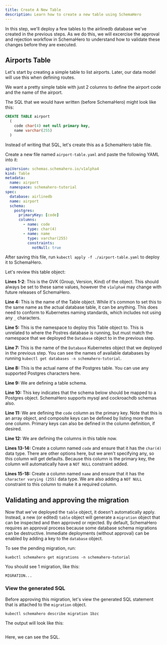 ```yaml
---
title: Create A New Table
description: Learn how to create a new table using SchemaHero
---
```


In this step, we'll deploy a few tables to the airlinedb database we've created in the previous steps.
As we do this, we will excercise the approval and rejection workflow in SchemaHero to understand how to validate these changes before they are executed.

## Airports Table

Let's start by creating a simple table to list airports.
Later, our data model will use this when defining routes.

We want a pretty simple table with just 2 columns to define the airport code and the name of the airport.

The SQL that we would have written (before SchemaHero) might look like this:

```sql
CREATE TABLE airport
  (
    code char(4) not null primary key,
    name varchar(255)
  )
```

Instead of writing that SQL, let's create this as a SchemaHero table file.

Create a new file named `airport-table.yaml` and paste the following YAML into it:

```yaml
apiVersion: schemas.schemahero.io/v1alpha4
kind: Table
metadata:
  name: airport
  namespace: schemahero-tutorial
spec:
  database: airlinedb
  name: airport
  schema:
    postgres:
      primaryKey: [code]
      columns:
        - name: code
          type: char(4)
        - name: name
          type: varchar(255)
          constraints:
            notNull: true
```

After saving this file, run `kubectl apply -f ./airport-table.yaml` to deploy it to SchemaHero.

Let's review this table object:

**Lines 1-2**: This is the GVK (Group, Version, Kind) of the object.
This should always be set to these same values, however the `v1alpha4` may change with future releases of SchemaHero.

**Line 4:** This is the name of the Table object.
While it's common to set this to the same name as the actual database table, it can be anything.
This does need to conform to Kubernetes naming standards, which includes not using any `_` characters.

**Line 5:** This is the namespace to deploy this Table object to.
This is unrelated to where the Postres database is running, but must match the namespace that we deployed the `Database` object to in the previous step.

**Line 7:** This is the name of the `Database` Kubernetes object that we deployed in the previous step.
You can see the names of available databases by running `kubectl get databases -n schemahero-tutorial`.

**Line 8:** This is the actual name of the Postgres table.
You can use any supported Postgres characters here.

**Line 9:** We are defining a table schema.

**Line 10:** This key indicates that the schema below should be mapped to a Postgres object.
SchemaHero supports mysql and cockroachdb schemas also.

**Line 11:** We are defining the `code` column as the primary key.
Note that this is an array object, and composite keys can be defined by listing more than one column.
Primary keys can also be defined in the column definition, if desired.

**Line 12:** We are defining the columns in this table now.

**Lines 13-14:** Create a column named `code` and ensure that it has the `char(4)` data type.
There are other options here, but we aren't specifying any, so this column will get defaults.
Because this column is the primary key, the column will automatically have a `NOT NULL` constraint added.

**Lines 15-18:** Create a column named `name` and ensure that it has the `character varying (255)` data type.
We are also adding a `NOT NULL` constraint to this column to make it a required column.

## Validating and approving the migration

Now that we've deployed the `table` object, it doesn't automatically apply.
Instead, a new (or edited) `table` object will generate a `migration` object that can be inspected and then approved or rejected.
By default, SchemaHero requires an approval process because some database schema migrations can be destructive.
Immediate deployments (without approval) can be enabled by adding a key to the `database` object.

To see the pending migration, run:

```shell
kuebctl schemahero get migrations -n schemahero-tutorial
```

You should see 1 migration, like this:

```shell
MIGRATION...
```

### View the generated SQL

Before approving this migration, let's view the generated SQL statement that is attached to the `migration` object.

```shell
kubectl schemahero describe migration 1bzc
```

The output will look like this:

```shell

```

Here, we can see the SQL.
